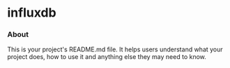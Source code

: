 influxdb
========

### About

This is your project's README.md file. It helps users understand what your
project does, how to use it and anything else they may need to know.